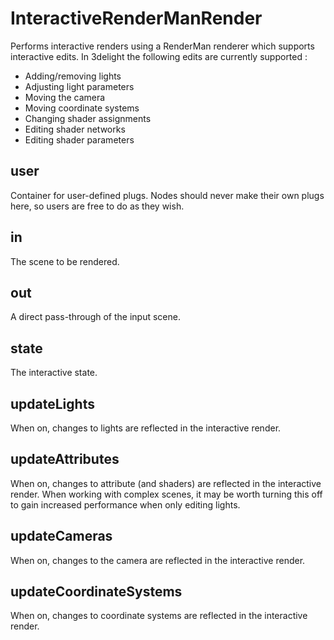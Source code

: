 # InteractiveRenderManRender

Performs interactive renders using a RenderMan renderer
which supports interactive edits. In 3delight the following
edits are currently supported :

- Adding/removing lights
- Adjusting light parameters
- Moving the camera
- Moving coordinate systems
- Changing shader assignments
- Editing shader networks
- Editing shader parameters

## user

 Container for user-defined plugs. Nodes
should never make their own plugs here,
so users are free to do as they wish.

## in

 The scene to be rendered.

## out

 A direct pass-through of the input scene.

## state

 The interactive state.

## updateLights

 When on, changes to lights are reflected in the
interactive render.

## updateAttributes

 When on, changes to attribute (and shaders) are reflected in the
interactive render. When working with complex scenes, it may be
worth turning this off to gain increased performance when only
editing lights.

## updateCameras

 When on, changes to the camera are reflected in the
interactive render.

## updateCoordinateSystems

 When on, changes to coordinate systems are reflected in the
interactive render.


